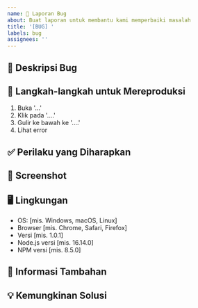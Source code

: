 ```yaml
---
name: 🐛 Laporan Bug
about: Buat laporan untuk membantu kami memperbaiki masalah
title: '[BUG] '
labels: bug
assignees: ''
---
```


## 📝 Deskripsi Bug
<!-- Berikan deskripsi yang jelas dan ringkas tentang bug tersebut -->

## 🔄 Langkah-langkah untuk Mereproduksi
<!-- Langkah-langkah untuk mereproduksi perilaku bug -->
1. Buka '...'
2. Klik pada '....'
3. Gulir ke bawah ke '....'
4. Lihat error

## ✅ Perilaku yang Diharapkan
<!-- Berikan deskripsi yang jelas dan ringkas tentang apa yang Anda harapkan terjadi -->

## 📸 Screenshot
<!-- Jika berlaku, tambahkan screenshot untuk membantu menjelaskan bug Anda -->

## 🖥️ Lingkungan
<!-- Silakan lengkapi informasi berikut -->
 - OS: [mis. Windows, macOS, Linux]
 - Browser [mis. Chrome, Safari, Firefox]
 - Versi [mis. 1.0.1]
 - Node.js versi [mis. 16.14.0]
 - NPM versi [mis. 8.5.0]

## 🧩 Informasi Tambahan
<!-- Tambahkan konteks lain tentang masalah di sini -->

## 💡 Kemungkinan Solusi
<!-- Jika Anda memiliki saran tentang cara memperbaiki bug, tuliskan di sini -->
